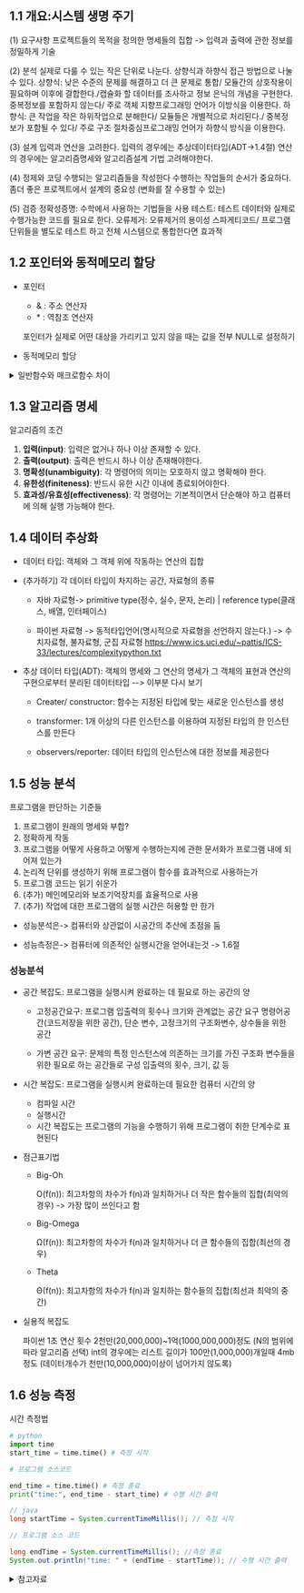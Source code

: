 ## 1.1 개요:시스템 생명 주기

(1) 요구사항
프로젝트들의 목적을 정의한 명세들의 집합
-> 입력과 출력에 관한 정보를 정밀하게 기술

(2) 분석
실제로 다룰 수 있는 작은 단위로 나눈다.
상향식과 하향식 접근 방법으로 나눌 수 있다.
	상향식: 낮은 수준의 문제를 해결하고 더 큰 문제로 통합/ 모듈간의 상호작용이 필요하며 이후에 결합한다./캡슐화 할 데이터를 조사하고 정보 은닉의 개념을 구현한다. 중복정보를 포함하지 않는다/ 주로 객체 지향프로그래밍 언어가 이방식을 이용한다.
	하향식: 큰 작업을 작은 하위작업으로 분해한다/ 모듈들은 개별적으로 처리된다./ 중복정보가 포함될 수 있다/ 주로 구조 절차중심프로그래밍 언어가 하향식 방식을 이용한다.

(3) 설계
입력과 연산을 고려한다.
입력의 경우에는 추상데이터타입(ADT->1.4절) 연산의 경우에는 알고리즘명세와 알고리즘설계 기법 고려해야한다.

(4) 정제와 코딩
수행되는 알고리즘들을 작성한다
수행하는 작업들의 순서가 중요하다. 
좀더 좋은 프로젝트에서 설계의 중요성 (변화를 잘 수용할 수 있는)

(5) 검증
정확성증명: 수학에서 사용하는 기법들을 사용
테스트: 테스트 데이터와 실제로 수행가능한 코드를 필요로 한다.
오류제거: 오류제거의 용이성 스파게티코드/ 프로그램단위들을 별도로 테스트 하고 전체 시스템으로 통합한다면 효과적



## 1.2 포인터와 동적메모리 할당

- 포인터
  
  - & : 주소 연산자
  - \*  : 역참조 연산자
  
  포인터가 실제로 어떤 대상을 가리키고 있지 않을 때는 값을 전부 NULL로 설정하기 
  
- 동적메모리 할당

<details>
  <summary>일반함수와 매크로함수 차이</summary>
  <div markdown="1">
    일반함수는 자료형을 기재하나 매크로 함수는 자료형을 기재하지 않는다<br>
    컴파일 속도는 느리나 실행속도는 빠르다<br>
    일반함수는 컴파일러에 의해 매크로는 전처리기에 의해<br>
  </div>
</details>



## 1.3 알고리즘 명세

알고리즘의 조건

1. **입력(input)**: 입력은 없거나 하나 이상 존재할 수 있다.
2. **출력(output)**: 출력은 반드시 하나 이상 존재해야한다.
3. **명확성(unambiguity)**: 각 명령어의 의미는 모호하지 않고 명확해야 한다.
4. **유한성(finiteness)**: 반드시 유한 시간 이내에 종료되어야한다.
5. **효과성/유효성(effectiveness)**: 각 명령어는 기본적이면서 단순해야 하고 컴퓨터에 의해 실행 가능해야 한다.



## 1.4 데이터 추상화

- 데이터 타입: 객체와 그 객체 위에 작동하는 연산의 집합

- (추가하기) 각 데이터 타입이 차지하는 공간, 자료형의 종류

  - 자바 자료형-> primitive type(정수, 실수, 문자, 논리) | reference type(클래스, 배열, 인터페이스)

  - 파이썬 자료형 -> 동적타입언어(명시적으로 자료형을 선언하지 않는다.) -> 수치자료형, 불자료형, 군집 자료형
    https://www.ics.uci.edu/~pattis/ICS-33/lectures/complexitypython.txt

- 추상 데이터 타입(ADT): 객체의 명세와 그 연산의 명세가 그 객체의 표현과 연산의 구현으로부터 분리된 데이터타입 --> 이부분 다시 보기

  - Creater/ constructor: 함수는 지정된 타입에 맞는 새로운 인스턴스를 생성

  - transformer: 1개 이상의 다른 인스턴스를 이용하여 지정된 타입의 한 인스턴스를 만든다
  - observers/reporter: 데이터 타입의 인스턴스에 대한 정보를 제공한다

  

## 1.5 성능 분석

프로그램을 판단하는 기준들

1) 프로그램이 원래의 명세와 부합?
2) 정확하게 작동
3) 프로그램을 어떻게 사용하고 어떻게 수행하는지에 관한 문서화가 프로그램 내에 되어져 있는가
4) 논리적 단위를 생성하기 위해 프로그램이 함수를 효과적으로 사용하는가
5) 프로그램 코드는 읽기 쉬운가
6) (추가) 메인메모리와 보조기억장치를 효율적으로 사용
7) (추가) 작업에 대한 프로그램의 실행 시간은 허용할 만 한가

- 성능분석은-> 컴퓨터와 상관없이 시공간의 추산에 초점을 둠

- 성능측정은-> 컴퓨터에 의존적인 실행시간을 얻어내는것 -> 1.6절

### 성능분석

- 공간 복잡도: 프로그램을 실행시켜 완료하는 데 필요로 하는 공간의 양
  
  - 고정공간요구: 프로그램 입출력의 횟수나 크기와 관계없는 공간 요구
    명령어공간(코드저장을 위한 공간), 단순 변수, 고정크기의 구조화변수, 상수들을 위한 공간
  
  - 가변 공간 요구: 문제의 특정 인스턴스에 의존하는 크기를 가진 구조화 변수들을 위한 필요로 하는 공간들로 구성
    입출력의 횟수, 크기, 값 등
  
- 시간 복잡도: 프로그램을 실행시켜 완료하는데 필요한 컴퓨터 시간의 양
  
  - 컴파일 시간
  - 실행시간
  - 시간 복잡도는 프로그램의 기능을 수행하기 위해 프로그램이 취한 단계수로 표현된다
  
- 점근표기법

  - Big-Oh

    O(f(n)): 최고차항의 차수가 f(n)과 일치하거나 더 작은 함수들의 집합(최악의 경우) -> 가장 많이 쓰인다고 함

  - Big-Omega

    Ω(f(n)): 최고차항의 차수가 f(n)과 일치하거나 더 큰 함수들의 집합(최선의 경우)

  - Theta

    Θ(f(n)): 최고차항의 차수가 f(n)과 일치하는 함수들의 집합(최선과 최악의 중간)

- 실용적 복잡도

  파이썬 1초 연산 횟수 2천만(20,000,000)~1억(1000,000,000)정도 (N의 범위에 따라 알고리즘 선택)
  int의 경우에는 리스트 길이가 100만(1,000,000)개일때 4mb정도 (데이터개수가 천만(10,000,000)이상이 넘어가지 않도록)

## 1.6 성능 측정

시간 측정법

~~~ python
# python
import time
start_time = time.time() # 측정 시작

# 프로그램 소스코드

end_time = time.time() # 측정 종료
print("time:", end_time - start_time) # 수행 시간 출력
~~~

~~~ java
// java
long startTime = System.currentTimeMillis(); // 측정 시작

// 프로그램 소스 코드

long endTime = System.currentTimeMillis(); //측정 종료
System.out.println("time: " + (endTime - startTime)); // 수행 시간 출력
~~~





<details>
  <summary>참고자료</summary>
  <div markdown="1">
    Fundamentals of Data Structures in C<br>
    https://www.ics.uci.edu/~pattis/ICS-33/lectures/complexitypython.txt<br>
  </div>
</details>



